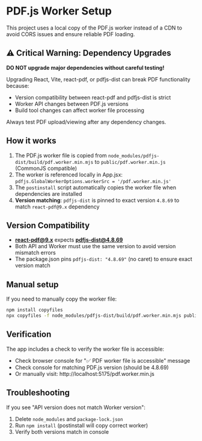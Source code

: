 # PDF.js Worker Setup

This project uses a local copy of the PDF.js worker instead of a CDN to avoid CORS issues and ensure reliable PDF loading.

## ⚠️ Critical Warning: Dependency Upgrades

**DO NOT upgrade major dependencies without careful testing!**

Upgrading React, Vite, react-pdf, or pdfjs-dist can break PDF functionality because:

- Version compatibility between react-pdf and pdfjs-dist is strict
- Worker API changes between PDF.js versions
- Build tool changes can affect worker file processing

Always test PDF upload/viewing after any dependency changes.

## How it works

1. The PDF.js worker file is copied from `node_modules/pdfjs-dist/build/pdf.worker.min.mjs` to `public/pdf.worker.min.js` (CommonJS compatible)
2. The worker is referenced locally in App.jsx: `pdfjs.GlobalWorkerOptions.workerSrc = '/pdf.worker.min.js'`
3. The `postinstall` script automatically copies the worker file when dependencies are installed
4. **Version matching**: `pdfjs-dist` is pinned to exact version `4.8.69` to match `react-pdf@9.x` dependency

## Version Compatibility

- **react-pdf@9.x** expects **pdfjs-dist@4.8.69**
- Both API and Worker must use the same version to avoid version mismatch errors
- The package.json pins `pdfjs-dist: "4.8.69"` (no caret) to ensure exact version match

## Manual setup

If you need to manually copy the worker file:

```bash
npm install copyfiles
npx copyfiles -f node_modules/pdfjs-dist/build/pdf.worker.min.mjs public/ && cp public/pdf.worker.min.mjs public/pdf.worker.min.js
```

## Verification

The app includes a check to verify the worker file is accessible:

- Check browser console for "✅ PDF worker file is accessible" message
- Check console for matching PDF.js version (should be 4.8.69)
- Or manually visit: http://localhost:5175/pdf.worker.min.js

## Troubleshooting

If you see "API version does not match Worker version":

1. Delete `node_modules` and `package-lock.json`
2. Run `npm install` (postinstall will copy correct worker)
3. Verify both versions match in console
